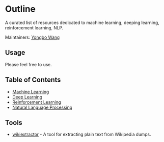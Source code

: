 # Outline

A curated list of resources dedicated to machine learning, deeping learning, reinforcement learning, NLP.

Maintainers: [Yongbo Wang](https://github.com/yongbowin)


## Usage
Please feel free to use.

## Table of Contents

 - [Machine Learning](https://github.com/yongbowin/AI-Tutorials/blob/master/machine_learning.md)
 - [Deep Learning](https://github.com/yongbowin/AI-Tutorials/blob/master/deeping_learning.md)
 - [Reinforcement Learning](https://github.com/yongbowin/AI-Tutorials/blob/master/reinforcement_learning.md)
 - [Natural Language Processing](https://github.com/yongbowin/AI-Tutorials/blob/master/NLP.md)

## Tools

 - [wikiextractor](https://github.com/attardi/wikiextractor) - A tool for extracting plain text from Wikipedia dumps.
